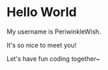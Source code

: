 <h1>Hello World</h1>

<p>My username is PeriwinkleWish.</p>
<p>It's so nice to meet you!</p>
<p>Let's have fun coding together~</p>
